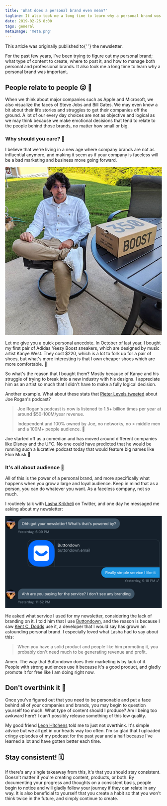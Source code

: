 ```yaml
---
title: 'What does a personal brand even mean?'
tagline: It also took me a long time to learn why a personal brand was important
date: 2019-02-26 8:00
tags: general
metaImage: 'meta.png'
---
```


<Alert>
  This article was originally published to{' '}
  <AlertLink href="/news">the newsletter</AlertLink>.
</Alert>

For the past few years, I've been trying to figure out my personal brand; what type of content to create, where to post it, and how to manage both personal and professional brands. It also took me a long time to learn why a personal brand was important.

## People relate to people 😜 🤗

When we think about major companies such as Apple and Microsoft, we also visualize the faces of Steve Jobs and Bill Gates. We may even know a bit about their life stories and struggles to get their companies off the ground. A lot of our every day choices are not as objective and logical as we may think because we make emotional decisions that tend to relate to the people behind those brands, no matter how small or big.

### Why should you care? 🤨

I believe that we're living in a new age where company brands are not as influential anymore, and making it seem as if your company is faceless will be a bad marketing and business move going forward.

![Photo of myself wearing Yeezy shoes by Kanye West](yeezy.jpg)

Let me give you a quick personal anecdote. In [October of last year](https://www.instagram.com/p/BocmuvbnchF/), I bought my first pair of Adidas Yeezy Boost sneakers, which are designed by music artist Kanye West. They cost \$220, which is a lot to fork up for a pair of shoes, but what's more interesting is that I own cheaper shoes which are more comfortable. 🤔

So what's the reason that I bought them? Mostly because of Kanye and his struggle of trying to break into a new industry with his designs. I appreciate him as an artist so much that I didn't have to make a fully logical decision.

Another example. What about these stats that [Pieter Levels tweeted](https://twitter.com/levelsio/status/1080443224194314241) about Joe Rogan's podcast?

> Joe Rogan's podcast is now is listened to 1.5+ billion times per year at around \$50-100M/year revenue.
>
> Independent and 100% owned by Joe, no networks, no > middle men and a 100M+ people audience. 👏

Joe started off as a comedian and has moved around different companies like Disney and the UFC. No one could have predicted that he would be running such a lucrative podcast today that would feature big names like Elon Musk 🤯

### It's all about audience 👀

All of this is the power of a personal brand, and more specifically what happens when you grow a large and loyal audience. Keep in mind that as a person, you can do whatever you want. As a faceless company, not so much.

I routinely talk with [Lasha Krikheli](https://twitter.com/LashaKrikheli) on Twitter, and one day he messaged me asking about my newsletter:

![Screenshot of conversation with Lasha](lasha-dm.png)

He asked what service I used for my newsletter, considering the lack of branding on it. I told him that I use [Buttondown](https://buttondown.email/), and the reason is because I saw [Kent C. Dodds](https://kentcdodds.com/) use it, a developer that I would say has grown an astounding personal brand. I especially loved what Lasha had to say about this:

> When you have a solid product and people like him promoting it, you probably don't need much to be generating revenue and profit.

Amen. The way that Buttondown does their marketing is by lack of it. People with strong audiences use it because it's a good product, and gladly promote it for free like I am doing right now.

## Don't overthink it 🧠

Once you've figured out that you need to be personable and put a face behind all of your companies and brands, you may begin to question yourself too much. What type of content should I produce? Am I being too awkward here? I can't possibly release something of this low quality.

My good friend [Leon Hitchens](https://twitter.com/leonhitchens) told me to just not overthink. It's simple advice but we all get in our heads way too often. I'm so glad that I uploaded cringy episodes of my podcast for the past year and a half because I've learned a lot and have gotten better each time.

## Stay consistent! 🗓

If there's any single takeaway from this, it's that you should stay consistent. Doesn't matter if you're creating content, products, or both. By documenting your progress and thoughts on a consistent basis, people begin to notice and will gladly follow your journey if they can relate in any way. It is also beneficial to yourself that you create a habit so that you won't think twice in the future, and simply continue to create.
